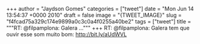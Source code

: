 
+++
author = "Jaydson Gomes"
categories = ["tweet"]
date = "Mon Jun 14 13:54:37 +0000 2010"
draft = false
image = "{TWEET_IMAGE}"
slug = "f4fcad75a329c174e9899a0c3c0a4f0255a40be2"
tags = ["tweet"]
title = """RT: @filpamplona: Galera ..."""
+++
RT: @filpamplona: Galera tem que ouvir esse som muito bom: http://bit.ly/aUdWVL
